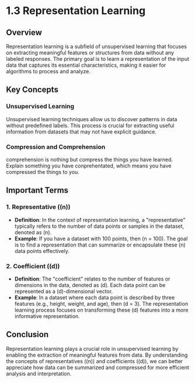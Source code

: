 # 1.3 Representation Learning

## Overview
Representation learning is a subfield of unsupervised learning that focuses on extracting meaningful features or structures from data without any labeled responses. The primary goal is to learn a representation of the input data that captures its essential characteristics, making it easier for algorithms to process and analyze.

## Key Concepts

### Unsupervised Learning
Unsupervised learning techniques allow us to discover patterns in data without predefined labels. This process is crucial for extracting useful information from datasets that may not have explicit guidance.

### Compression and Comprehension
comprehension is nothing but compress the things you have learned. Explain something you have conprehentated, which means you have compressed the things to you.

## Important Terms

### 1. Representative (\(n\))
- **Definition**: In the context of representation learning, a "representative" typically refers to the number of data points or samples in the dataset, denoted as \(n\).
- **Example**: If you have a dataset with 100 points, then \(n = 100\). The goal is to find a representation that can summarize or encapsulate these \(n\) data points effectively.

### 2. Coefficient (\(d\))
- **Definition**: The "coefficient" relates to the number of features or dimensions in the data, denoted as \(d\). Each data point can be represented as a \(d\)-dimensional vector.
- **Example**: In a dataset where each data point is described by three features (e.g., height, weight, and age), then \(d = 3\). The representation learning process focuses on transforming these \(d\) features into a more informative representation.

## Conclusion
Representation learning plays a crucial role in unsupervised learning by enabling the extraction of meaningful features from data. By understanding the concepts of representatives (\(n\)) and coefficients (\(d\)), we can better appreciate how data can be summarized and compressed for more efficient analysis and interpretation.
